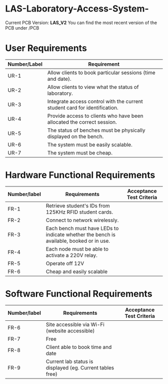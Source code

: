 # LAS-Laboratory-Access-System-
Current PCB Version: **LAS_V2**
You can find the most recent version of the PCB under /PCB


# User Requirements
|Number/Label	|Requirement|
|----------|------------|
|UR-1	| Allow clients to book particular sessions (time and date). |
|UR-2|	Allow clients to view what the status of laboratory.
|UR-3|	Integrate access control with the current student card for identification.
|UR-4|	Provide access to clients who have been allocated the correct session.
|UR-5|	The status of benches must be physically displayed on the bench.
|UR-6|	The system must be easily scalable.
|UR-7|	The system must be cheap.

# Hardware Functional Requirements

|Number/label	|Requirements	|Acceptance Test Criteria|
|----------|------------|------------|
|FR-1	|Retrieve student's IDs from 125KHz RFID student cards.	|
|FR-2	|Connect to network wirelessly.	|
|FR-3	|Each bench must have LEDs to indicate whether the bench is available, booked or in use.|	
|FR-4	|Each node must be able to activate a 220V relay.	|
|FR-5	|Operate off 12V	|
|FR-6	|Cheap and easily scalable	|

# Software Functional Requirements

|Number/label	|Requirements	|Acceptance Test Criteria|
|----------|------------|------------|
|FR-6|	Site accessible via Wi-Fi (website accessible)	|
FR-7|	Free	|
FR-8|	Client able to book time and date	|
FR-9	|Current lab status is displayed (eg. Current tables free)	|

